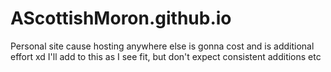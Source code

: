 # AScottishMoron.github.io
Personal site cause hosting anywhere else is gonna cost and is additional effort xd
I'll add to this as I see fit, but don't expect consistent additions etc
